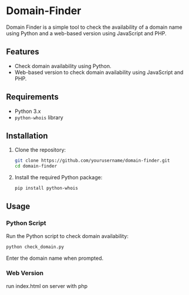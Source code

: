 # Domain-Finder
Domain Finder is a simple tool to check the availability of a domain name using Python and a web-based version using JavaScript and PHP.

## Features

- Check domain availability using Python.
- Web-based version to check domain availability using JavaScript and PHP.

## Requirements

- Python 3.x
- `python-whois` library

## Installation

1. Clone the repository:
   ```bash
   git clone https://github.com/yourusername/domain-finder.git
   cd domain-finder
   ```

2. Install the required Python package:

    ```bash
    pip install python-whois
    ```

## Usage 

### Python Script

Run the Python script to check domain availability:
```bash
python check_domain.py
```
Enter the domain name when prompted.

### Web Version

run index.html on server with php



